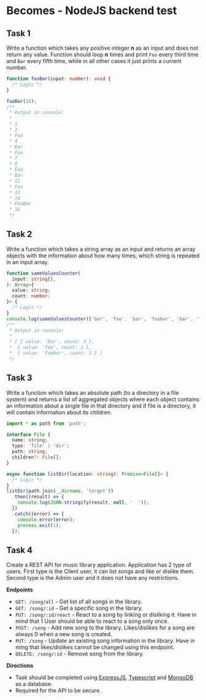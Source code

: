 # Becomes - NodeJS backend test

## Task 1

Write a function which takes any positive integer **n** as an input and does not return any value. Function should loop **n** times and print `Foo` every third time and `Bar` every fifth time, while in all other cases it just prints a current number.

```ts
function fooBar(input: number): void {
  /* Logic */
}

fooBar(16);
/**
 * Output in console:
 *
 * 1
 * 2
 * Foo
 * 4
 * Bar
 * Foo
 * 7
 * 8
 * Foo
 * Bar
 * 11
 * Foo
 * 13
 * 14
 * FooBar
 * 16
 */
```

## Task 2

Write a function which takes a string array as an input and returns an array objects with the information about how many times, which string is repeated in an input array.

```ts
function sameValuesCounter(
  input: string[],
): Array<{
  value: string;
  count: number;
}> {
  /* Logic */
}
console.log(sameValuesCounter(['bar', 'foo', 'bar', 'foobar', 'bar', 'foo']));
/**
 * Output in console:
 *
 * [ { value: 'bar', count: 3 },
 *  { value: 'foo', count: 2 },
 *  { value: 'foobar', count: 1 } ]
 */
```

## Task 3

Write a function which takes an absolute path (to a directory in a file system) and returns a list of aggregated objects where each object contains an information about a single file in that directory and if file is a directory, it will contain information about its children.

```ts
import * as path from 'path';

interface File {
  name: string;
  type: 'file' | 'dir';
  path: string;
  children?: File[];
}

async function listDir(location: string): Promise<File[]> {
  /* Logic */
}
listDir(path.join(__dirname, 'target'))
  .then((result) => {
    console.log(JSON.stringify(result, null, '  '));
  })
  .catch((error) => {
    console.error(error);
    process.exit(1);
  });
```

## Task 4

Create a REST API for music library application. Application has 2 type of users. First type is the Client user, it can list songs and like or dislike them. Second type is the Admin user and it does not have any restrictions.

**Endpoints**

- `GET: /song/all` - Get list of all songs in the library.
- `GET: /song/:id` - Get a specific song in the library.
- `PUT: /song/:id/react` - React to a song by linking or disliking it. Have in mind that 1 User should be able to react to a song only once.
- `POST: /song` - Add new song to the library. Likes/dislikes for a song are always 0 when a new song is created.
- `PUT: /song` - Update an existing song information in the library. Have in ming that likes/dislikes cannot be changed using this endpoint.
- `DELETE: /song/:id` - Remove song from the library.

**Directions**

- Task should be completed using [ExpressJS](https://expressjs.com/), [Typescript](https://www.typescriptlang.org/) and [MongoDB](https://www.mongodb.com/) as a database.
- Required for the API to be secure. 
